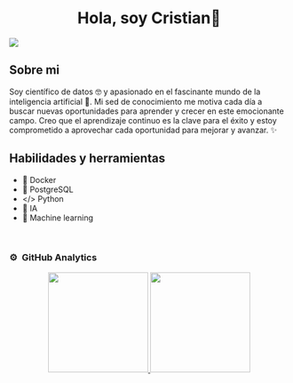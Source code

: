 <div align="center">
<h1 align="center">Hola, soy Cristian👋</h1>
</div>
<img src="https://i.imgur.com/1KxuQH5.png">


## Sobre mi

Soy científico de datos 🤓 y apasionado en el fascinante mundo de la inteligencia artificial 🤖. Mi sed de conocimiento me motiva cada día a buscar nuevas oportunidades para aprender y crecer en este emocionante campo. Creo que el aprendizaje continuo es la clave para el éxito y estoy comprometido a aprovechar cada oportunidad para mejorar y avanzar. ✨

## Habilidades y herramientas

- 🐳 Docker
- 🐘 PostgreSQL
- </> Python
- 🤖 IA
- 🧠 Machine learning

<br>

### ⚙️ &nbsp;GitHub Analytics

<p align="center">
<a href="https://github.com/Cristianfax-23">
  <img height="180em" src="https://github-readme-stats-eight-theta.vercel.app/api?username=Cristianfax-23&show_icons=true&theme=algolia&include_all_commits=true&count_private=true"/>
  <img height="180em" src="https://github-readme-stats-eight-theta.vercel.app/api/top-langs/?username=Cristianfax-23&layout=compact&langs_count=8&theme=algolia"/>
</a>
</p>

<!--
**Cristianfax-23/Cristianfax-23** is a ✨ _special_ ✨ repository because its `README.md` (this file) appears on your GitHub profile.

Here are some ideas to get you started:

- 🔭 I’m currently working on ...
- 🌱 I’m currently learning ...
- 👯 I’m looking to collaborate on ...
- 🤔 I’m looking for help with ...
- 💬 Ask me about ...
- 📫 How to reach me: ...
- 😄 Pronouns: ...
- ⚡ Fun fact: ...
-->
